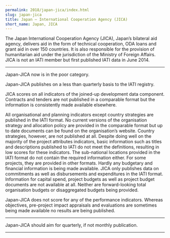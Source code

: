 ```yaml
---
permalink: 2018/japan-jica/index.html
slug: japan-jica
title: Japan – International Cooperation Agency (JICA)
short_name: Japan, JICA
---
```


The Japan International Cooperation Agency (JICA), Japan’s bilateral aid agency, delivers aid in the form of technical cooperation, ODA loans and grant aid in over 150 countries. It is also responsible for the provision of humanitarian aid under the jurisdiction of the Ministry of Foreign Affairs. JICA is not an IATI member but first published IATI data in June 2014.

---

Japan-JICA now is in the poor category.

Japan-JICA publishes on a less than quarterly basis to the IATI registry. 

JICA scores on all indicators of the joined-up development data component. Contracts and tenders are not published in a comparable format but the information is consistently made available elsewhere. 

All organisational and planning indicators except country strategies are published in the IATI format. No current versions of the organisation strategy and allocation policy are provided in the comparable format but up to date documents can be found on the organisation’s website. Country strategies, however, are not published at all. 
Despite doing well on the majority of the project attributes indicators, basic information such as titles and descriptions published to IATI do not meet the definitions, resulting in low scores for these indicators. The sub-national locations provided in the IATI format do not contain the required information either. For some projects, they are provided in other formats. 
Hardly any budgetary and financial information is being made available. JICA only publishes data on commitments as well as disbursements and expenditures in the IATI format. Information for capital spend, project budgets as well as project budget documents are not available at all. Neither are forward-looking total organisation budgets or disaggregated budgets being provided.
 
Japan-JICA does not score for any of the performance indicators. Whereas objectives, pre-project impact appraisals and evaluations are sometimes being made available no results are being published. 


---

Japan-JICA should aim for quarterly, if not monthly publication.

---
